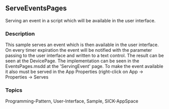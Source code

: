 ## ServeEventsPages
Serving an event in a script which will be available in the user interface.  
### Description
This sample serves an event which is then available in the user interface.
On every timer expiration the event will be notified with the parameter passing
to the user interface and written to a text control. The result can be seen at
the DevicePage. The implementation can be seen in the EventsPages.msdd at the
'ServingEvent' page.  To make the event available it also must be served in the App Properties
(right-click on App -> Properties -> Serves

### Topics
Programming-Pattern, User-Interface, Sample, SICK-AppSpace